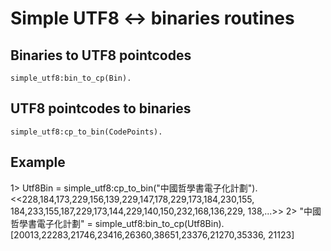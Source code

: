 # Simple UTF8 <-> binaries routines

## Binaries to UTF8 pointcodes

    simple_utf8:bin_to_cp(Bin).

## UTF8 pointcodes to binaries

    simple_utf8:cp_to_bin(CodePoints).

## Example
1> Utf8Bin = simple_utf8:cp_to_bin("中國哲學書電子化計劃").
<<228,184,173,229,156,139,229,147,178,229,173,184,230,155,
  184,233,155,187,229,173,144,229,140,150,232,168,136,229,
  138,...>>
2> "中國哲學書電子化計劃" = simple_utf8:bin_to_cp(Utf8Bin).
[20013,22283,21746,23416,26360,38651,23376,21270,35336,
 21123]


